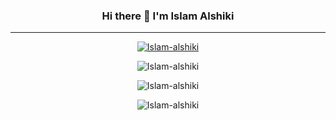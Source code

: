 
<h3 align="center">Hi there 👋 I'm Islam Alshiki </h3>
<hr>
<!--
<h5 align="center">
  Full-stack developer
  <br>
  Mobile: 2/5
  <br>
  Web:    4/5
  <br>
  Desktop 5/5
  <br>
</h5>
<hr>
-->


<p align="center"> <a href="https://github.com/ryo-ma/github-profile-trophy"><img src="https://github-profile-trophy.vercel.app/?username=Islam-alshiki" alt="Islam-alshiki" /></a> </p>

<p align="center"><img src="https://github-readme-stats.vercel.app/api/top-langs?username=Islam-alshiki&show_icons=true&locale=en&layout=compact" alt="Islam-alshiki" /></p>

<p align="center" ><img src="https://github-readme-stats.vercel.app/api?username=Islam-alshiki&show_icons=true&locale=en" alt="Islam-alshiki" /></p>

<p align="center"><img src="https://github-readme-streak-stats.herokuapp.com/?user=Islam-alshiki&" alt="Islam-alshiki" /></p>



<!--
<p align="center"> <img src="https://komarev.com/ghpvc/?username=Islam-alshiki&label=Profile%20views&color=0e75b6&style=flat" alt="Islam-alshiki" /> </p>
**Islam-alshiki/Islam-alshiki** is a ✨ _special_ ✨ repository because its `README.md` (this file) appears on your GitHub profile.

Here are some ideas to get you started:

- 🔭 I’m currently working on ...
- 🌱 I’m currently learning ...
- 👯 I’m looking to collaborate on ...
- 🤔 I’m looking for help with ...
- 💬 Ask me about ...
- 📫 How to reach me: ...
- 😄 Pronouns: ...
- ⚡ Fun fact: ...
-->
